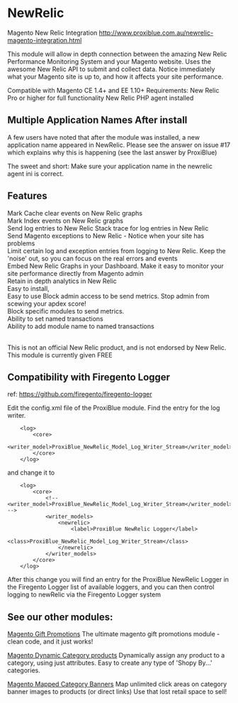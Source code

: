 NewRelic
========

Magento New Relic Integration
http://www.proxiblue.com.au/newrelic-magento-integration.html

This module will allow in depth connection between the amazing New Relic Performance Monitoring System and your Magento website. 
Uses the awesome New Relic API to submit and collect data.
Notice immediately what your Magento site is up to, and how it affects your site performance.

Compatible with Magento CE 1.4+ and EE 1.10+
Requirements:
New Relic Pro or higher for full functionality
New Relic PHP agent installed

Multiple Application Names After install
----------------------------------------

A few users have noted that after the module was installed, a new application name appeared in NewRelic.
Please see the answer on issue #17 which explains why this is happening (see the last answer by ProxiBlue)

The sweet and short: Make sure your application name in the newrelic agent ini is correct.


Features
--------
Mark Cache clear events on New Relic graphs <br/>
Mark Index events on New Relic graphs <br/>
Send log entries to New Relic Stack trace for log entries in New Relic <br/>
Send Magento exceptions to New Relic - Notice when your site has problems <br/>
Limit certain log and exception entries from logging to New Relic. Keep the 'noise' out, so you can focus on the real errors and events <br/>
Embed New Relic Graphs in your Dashboard. Make it easy to monitor your site performance directly from Magento admin <br/>
Retain in depth analytics in New Relic <br/>
Easy to install, <br/>
Easy to use Block admin access to be send metrics. Stop admin from scewing your apdex score! <br/>
Block specific modules to send metrics. <br/>
Ability to set named transactions <br/>
Ability to add module name to named transactions</br>
<br/>

This is not an official New Relic product, and is not endorsed by New Relic. This module is currently given FREE
</br>

Compatibility with Firegento Logger
------------------------------------
ref: https://github.com/firegento/firegento-logger

Edit the config.xml file of the ProxiBlue module.
Find the entry for the log writer.

        <log>
            <core>
                <writer_model>ProxiBlue_NewRelic_Model_Log_Writer_Stream</writer_model>
            </core>
        </log>

and change it to 

        <log>
            <core>
                <!-- <writer_model>ProxiBlue_NewRelic_Model_Log_Writer_Stream</writer_model> -->
                <writer_models>
                    <newrelic>
                        <label>ProxiBlue NewRelic Logger</label>
                        <class>ProxiBlue_NewRelic_Model_Log_Writer_Stream</class>
                    </newrelic>
                </writer_models>
            </core>
        </log>
        
After this change you will find an entry for the ProxiBlue NewRelic Logger in the Firegento Logger list of available loggers, and you can then control logging to newRelic via the Firegento Logger system


See our other modules:
----------------------
[Magento Gift Promotions](http://www.proxiblue.com.au/magento-gift-promotions.html)
The ultimate magento gift promotions module - clean code, and it just works!

[Magento Dynamic Category products](http://www.proxiblue.com.au/magento-dynamic-category-products.html)
Dynamically assign any product to a category, using just attributes. Easy to create any type of 'Shopy By...' categories.

[Magento Mapped Category Banners](http://www.proxiblue.com.au/magento-mapped-category-banners.html)
Map unlimited click areas on category banner images to products (or direct links) Use that lost retail space to sell!

